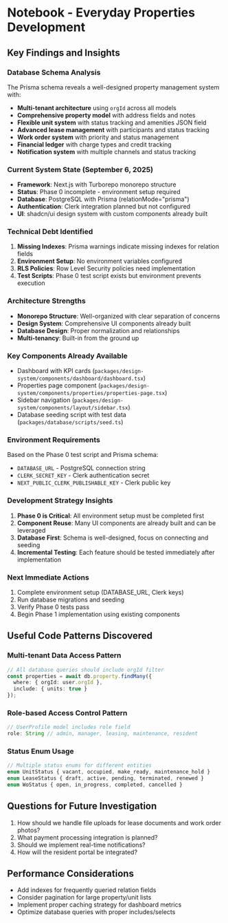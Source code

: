 # Notebook - Everyday Properties Development

## Key Findings and Insights

### Database Schema Analysis
The Prisma schema reveals a well-designed property management system with:
- **Multi-tenant architecture** using `orgId` across all models
- **Comprehensive property model** with address fields and notes
- **Flexible unit system** with status tracking and amenities JSON field
- **Advanced lease management** with participants and status tracking
- **Work order system** with priority and status management
- **Financial ledger** with charge types and credit tracking
- **Notification system** with multiple channels and status tracking

### Current System State (September 6, 2025)
- **Framework**: Next.js with Turborepo monorepo structure
- **Status**: Phase 0 incomplete - environment setup required
- **Database**: PostgreSQL with Prisma (relationMode="prisma")
- **Authentication**: Clerk integration planned but not configured
- **UI**: shadcn/ui design system with custom components already built

### Technical Debt Identified
1. **Missing Indexes**: Prisma warnings indicate missing indexes for relation fields
2. **Environment Setup**: No environment variables configured
3. **RLS Policies**: Row Level Security policies need implementation
4. **Test Scripts**: Phase 0 test script exists but environment prevents execution

### Architecture Strengths
- **Monorepo Structure**: Well-organized with clear separation of concerns
- **Design System**: Comprehensive UI components already built
- **Database Design**: Proper normalization and relationships
- **Multi-tenancy**: Built-in from the ground up

### Key Components Already Available
- Dashboard with KPI cards (`packages/design-system/components/dashboard/dashboard.tsx`)
- Properties page component (`packages/design-system/components/properties/properties-page.tsx`)
- Sidebar navigation (`packages/design-system/components/layout/sidebar.tsx`)
- Database seeding script with test data (`packages/database/scripts/seed.ts`)

### Environment Requirements
Based on the Phase 0 test script and Prisma schema:
- `DATABASE_URL` - PostgreSQL connection string
- `CLERK_SECRET_KEY` - Clerk authentication secret
- `NEXT_PUBLIC_CLERK_PUBLISHABLE_KEY` - Clerk public key

### Development Strategy Insights
1. **Phase 0 is Critical**: All environment setup must be completed first
2. **Component Reuse**: Many UI components are already built and can be leveraged
3. **Database First**: Schema is well-designed, focus on connecting and seeding
4. **Incremental Testing**: Each feature should be tested immediately after implementation

### Next Immediate Actions
1. Complete environment setup (DATABASE_URL, Clerk keys)
2. Run database migrations and seeding
3. Verify Phase 0 tests pass
4. Begin Phase 1 implementation using existing components

## Useful Code Patterns Discovered

### Multi-tenant Data Access Pattern
```typescript
// All database queries should include orgId filter
const properties = await db.property.findMany({
  where: { orgId: user.orgId },
  include: { units: true }
});
```

### Role-based Access Control Pattern
```typescript
// UserProfile model includes role field
role: String // admin, manager, leasing, maintenance, resident
```

### Status Enum Usage
```typescript
// Multiple status enums for different entities
enum UnitStatus { vacant, occupied, make_ready, maintenance_hold }
enum LeaseStatus { draft, active, pending, terminated, renewed }
enum WoStatus { open, in_progress, completed, cancelled }
```

## Questions for Future Investigation
1. How should we handle file uploads for lease documents and work order photos?
2. What payment processing integration is planned?
3. Should we implement real-time notifications?
4. How will the resident portal be integrated?

## Performance Considerations
- Add indexes for frequently queried relation fields
- Consider pagination for large property/unit lists
- Implement proper caching strategy for dashboard metrics
- Optimize database queries with proper includes/selects
